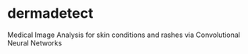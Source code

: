 # dermadetect
Medical Image Analysis for skin conditions and rashes via Convolutional Neural Networks
